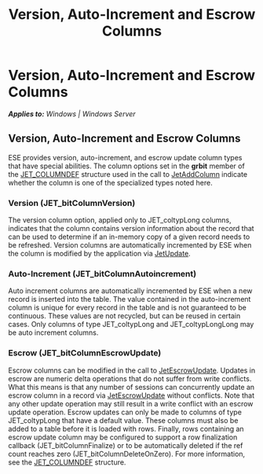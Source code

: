﻿---
title: Version, Auto-Increment and Escrow Columns
TOCTitle: Version, Auto-Increment and Escrow Columns
ms:assetid: b12724a4-6846-49a7-9223-43895f91427e
ms:mtpsurl: https://msdn.microsoft.com/library/Gg294059(v=EXCHG.10)
ms:contentKeyID: 32765674
ms.date: 04/11/2016
ms.topic: article
---

# Version, Auto-Increment and Escrow Columns


_**Applies to:** Windows | Windows Server_

## Version, Auto-Increment and Escrow Columns

ESE provides version, auto-increment, and escrow update column types that have special abilities. The column options set in the **grbit** member of the [JET_COLUMNDEF](./jet-columndef-structure.md) structure used in the call to [JetAddColumn](./jetaddcolumn-function.md) indicate whether the column is one of the specialized types noted here.

### Version (JET_bitColumnVersion)

The version column option, applied only to JET_coltypLong columns, indicates that the column contains version information about the record that can be used to determine if an in-memory copy of a given record needs to be refreshed. Version columns are automatically incremented by ESE when the column is modified by the application via [JetUpdate](./jetupdate-function.md).

### Auto-Increment (JET_bitColumnAutoincrement)

Auto increment columns are automatically incremented by ESE when a new record is inserted into the table. The value contained in the auto-increment column is unique for every record in the table and is not guaranteed to be continuous. These values are not recycled, but can be reused in certain cases. Only columns of type JET_coltypLong and JET_coltypLongLong may be auto increment columns.

### Escrow (JET_bitColumnEscrowUpdate)

Escrow columns can be modified in the call to [JetEscrowUpdate](./jetescrowupdate-function.md). Updates in escrow are numeric delta operations that do not suffer from write conflicts. What this means is that any number of sessions can concurrently update an escrow column in a record via [JetEscrowUpdate](./jetescrowupdate-function.md) without conflicts. Note that any other update operation may still result in a write conflict with an escrow update operation. Escrow updates can only be made to columns of type JET_coltypLong that have a default value. These columns must also be added to a table before it is loaded with rows. Finally, rows containing an escrow update column may be configured to support a row finalization callback (JET_bitColumnFinalize) or to be automatically deleted if the ref count reaches zero (JET_bitColumnDeleteOnZero). For more information, see the [JET_COLUMNDEF](./jet-columndef-structure.md) structure.